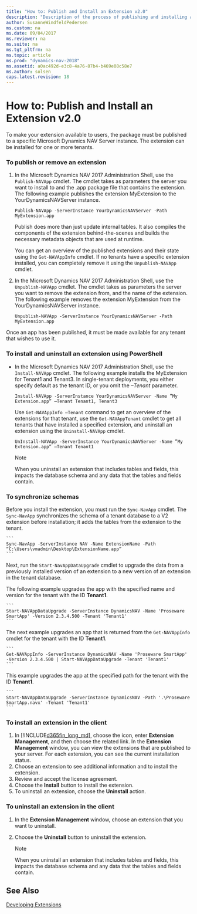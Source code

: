 ```yaml
---
title: "How to: Publish and Install an Extension v2.0"
description: "Description of the process of publishing and installing an extension"
author: SusanneWindfeldPedersen
ms.custom: na
ms.date: 09/04/2017
ms.reviewer: na
ms.suite: na
ms.tgt_pltfrm: na
ms.topic: article
ms.prod: "dynamics-nav-2018"
ms.assetid: a0ac492d-e3c8-4a76-87b4-b469e08c58e7
ms.author: solsen
caps.latest.revision: 18
---
```


# How to: Publish and Install an Extension v2.0
To make your extension available to users, the package must be published to a specific Microsoft Dynamics NAV Server instance. The extension can be installed for one or more tenants.  

### To publish or remove an extension  

1.  In the Microsoft Dynamics NAV 2017 Administration Shell, use the `Publish-NAVApp` cmdlet. The cmdlet takes as parameters the server you want to install to and the .app package file that contains the extension. The following example publishes the extension MyExtension to the YourDynamicsNAVServer instance.  

    ```  
    Publish-NAVApp -ServerInstance YourDynamicsNAVServer -Path MyExtension.app  
    ```  

     Publish does more than just update internal tables. It also compiles the components of the extension behind-the-scenes and builds the necessary metadata objects that are used at runtime.  

     You can get an overview of the published extensions and their state using the `Get-NAVAppInfo` cmdlet. If no tenants have a specific extension installed, you can completely remove it using the `Unpublish-NAVApp` cmdlet.  

2.  In the Microsoft Dynamics NAV 2017 Administration Shell, use the `Unpublish-NAVApp` cmdlet. The cmdlet takes as parameters the server you want to remove the extension from, and the name of the extension. The following example removes the extension MyExtension from the YourDynamicsNAVServer instance.  

    ```  
    Unpublish-NAVApp -ServerInstance YourDynamicsNAVServer -Path MyExtension.app  
    ```  

 Once an app has been published, it must be made available for any tenant that wishes to use it.  

### To install and uninstall an extension using PowerShell  

-   In the Microsoft Dynamics NAV 2017 Administration Shell, use the `Install-NAVApp` cmdlet. The following example installs the MyExtension for Tenant1 and Tenant3. In single-tenant deployments, you either specify default as the tenant ID, or you omit the *–Tenant* parameter.  

    ```  
    Install-NAVApp -ServerInstance YourDynamicsNAVServer -Name ”My Extension.app” –Tenant Tenant1, Tenant3  
    ```  

     Use `Get-NAVAppInfo –Tenant` command to get an overview of the extensions for that tenant, use the `Get-NAVAppTenant` cmdlet to get all tenants that have installed a specified extension, and uninstall an extension using the `Uninstall-NAVApp` cmdlet.

    ```
    UnInstall-NAVApp -ServerInstance YourDynamicsNAVServer -Name ”My Extension.app” –Tenant Tenant1
    ```  

    > [!NOTE]  
    >  When you uninstall an extension that includes tables and fields, this impacts the database schema and any data that the tables and fields contain.

### To synchronize schemas
Before you install the extension, you must run the `Sync-NavApp` cmdlet. The `Sync-NavApp` synchronizes the schema of a tenant database to a V2 extension before installation; it adds the tables from the extension to the tenant.

    ```
    Sync-NavApp -ServerInstance NAV -Name ExtensionName -Path “C:\Users\vmadmin\Desktop\ExtensionName.app”
    ```

Next, run the `Start-NavAppDataUpgrade` cmdlet to upgrade the data from a previously installed version of an extension to a new version of an extension in the tenant database.

The following example upgrades the app with the specified name and version for the tenant with the ID **Tenant1**.

    ```
    Start-NAVAppDataUpgrade -ServerInstance DynamicsNAV -Name 'Proseware SmartApp' -Version 2.3.4.500 -Tenant 'Tenant1'
    ```

The next example upgrades an app that is returned from the `Get-NAVAppInfo` cmdlet for the tenant with the ID **Tenant1**.

    ```
    Get-NAVAppInfo -ServerInstance DynamicsNAV -Name 'Proseware SmartApp' -Version 2.3.4.500 | Start-NAVAppDataUpgrade -Tenant 'Tenant1'
    ```

This example upgrades the app at the specified path for the tenant with the ID **Tenant1**.

    ```
    Start-NAVAppDataUpgrade -ServerInstance DynamicsNAV -Path '.\Proseware SmartApp.navx' -Tenant 'Tenant1'
    ```

### To install an extension in the client  

1.  In [!INCLUDE[d365fin_long_md](includes/d365fin_long_md.md)], choose the icon, enter **Extension Management**, and then choose the related link.
In the **Extension Management** window, you can view the extensions that are published to your server. For each extension, you can see the current installation status.  
2.  Choose an extension to see additional information and to install the extension.  
3.  Review and accept the license agreement.  
4.  Choose the **Install** button to install the extension.      
5.  To uninstall an extension, choose the **Uninstall** action.  
    
### To uninstall an extension in the client

1. In the **Extension Management** window, choose an extension that you want to uninstall.
2. Choose the **Uninstall** button to uninstall the extension.
    
    > [!NOTE]  
    >  When you uninstall an extension that includes tables and fields, this impacts the database schema and any data that the tables and fields contain.

## See Also  
[Developing Extensions](devenv-dev-overview.md)